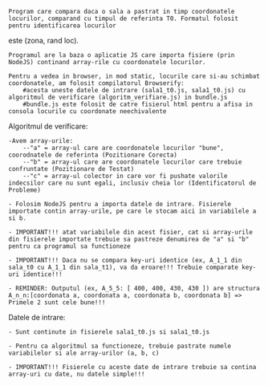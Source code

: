 	Program care compara daca o sala a pastrat in timp coordonatele locurilor, comparand cu timpul de referinta T0. Formatul folosit pentru identificarea locurilor
este (zona, rand loc).

	Programul are la baza o aplicatie JS care importa fisiere (prin NodeJS) continand array-rile cu coordonatele locurilor.

	Pentru a vedea in browser, in mod static, locurile care si-au schimbat coordonatele, am folosit compilatorul Browserify:
		#acesta uneste datele de intrare (sala1_t0.js, sala1_t0.js) cu algoritmul de verificare (algoritm_verifiare.js) in bundle.js
		#bundle.js este folosit de catre fisierul html pentru a afisa in consola locurile cu coordonate neechivalente


Algoritmul de verificare:

	-Avem array-urile: 
		--"a" = array-ul care are coordonatele locurilor "bune", coorodnatele de referinta (Pozitionare Corecta)
		--"b" = array-ul care are coordonatele locurilor care trebuie confruntate (Pozitionare de Testat)
		--"c" = array-ul colector in care vor fi pushate valorile indecsilor care nu sunt egali, inclusiv cheia lor (Identificatorul de Probleme)

	- Folosim NodeJS pentru a importa datele de intrare. Fisierele importate contin array-urile, pe care le stocam aici in variabilele a si b.
	
	- IMPORTANT!!! atat variabilele din acest fisier, cat si array-urile din fisierele importate trebuie sa pastreze denumirea de "a" si "b" pentru ca programul sa functioneze

	- IMPORTANT!!! Daca nu se compara key-uri identice (ex, A_1_1 din sala_t0 cu A_1_1 din sala_t1), va da eroare!!! Trebuie comparate key-uri identice!!! 
	
	- REMINDER: Outputul (ex, A_5_5: [ 400, 400, 430, 430 ]) are structura A_n_n:[coordonata a, coordonata a, coordonata b, coordonata b] => Primele 2 sunt cele bune!!!


Datele de intrare:
	
	- Sunt continute in fisierele sala1_t0.js si sala1_t0.js

	- Pentru ca algoritmul sa functioneze, trebuie pastrate numele variabilelor si ale array-urilor (a, b, c)

	- IMPORTANT!!! Fisierele cu aceste date de intrare trebuie sa contina array-uri cu date, nu datele simple!!!

